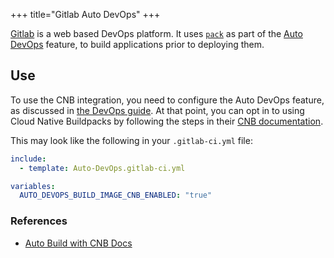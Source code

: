 +++
title="Gitlab Auto DevOps"
+++

[Gitlab][about-gitlab] is a web based DevOps platform. It uses [`pack`][pack] as part of the [Auto DevOps][devops] feature, to
build applications prior to deploying them.
<!--more-->

## Use
To use the CNB integration, you need to configure the Auto DevOps feature, as discussed in [the DevOps guide][devops-guide]. At that point,
you can opt in to using Cloud Native Buildpacks by following the steps in their [CNB documentation][use-cnbs].

This may look like the following in your `.gitlab-ci.yml` file:
```yaml
include:
  - template: Auto-DevOps.gitlab-ci.yml

variables:
  AUTO_DEVOPS_BUILD_IMAGE_CNB_ENABLED: "true"
```

### References

- [Auto Build with CNB Docs][use-cnbs]

[pack]: /docs/install-pack
[about-gitlab]: https://about.gitlab.com/
[devops]: https://docs.gitlab.com/ee/topics/autodevops/
[devops-guide]: https://docs.gitlab.com/ee/topics/autodevops/quick_start_guide.html
[use-cnbs]: https://docs.gitlab.com/ee/topics/autodevops/stages.html#auto-build-using-cloud-native-buildpacks-beta
